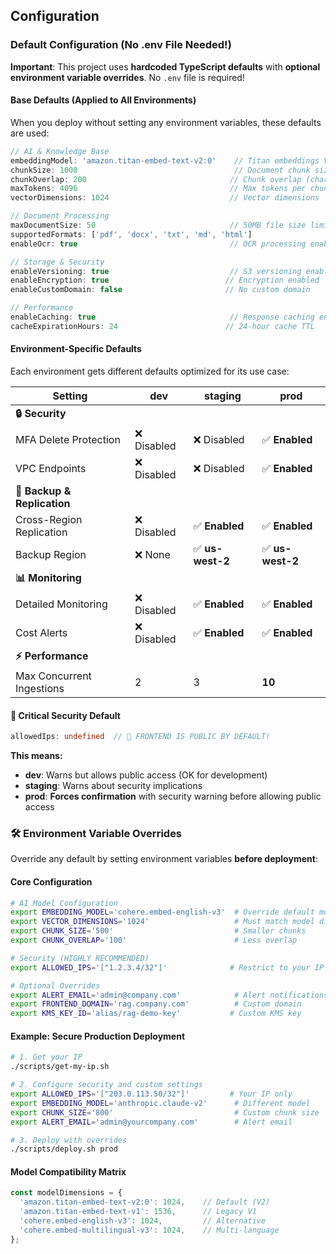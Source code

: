 ## Configuration

### Default Configuration (No .env File Needed!)

**Important**: This project uses **hardcoded TypeScript defaults** with **optional environment variable overrides**. No `.env` file is required!

#### Base Defaults (Applied to All Environments)

When you deploy without setting any environment variables, these defaults are used:

```typescript
// AI & Knowledge Base
embeddingModel: 'amazon.titan-embed-text-v2:0'    // Titan embeddings V2
chunkSize: 1000                                   // Document chunk size (chars)
chunkOverlap: 200                                // Chunk overlap (chars)
maxTokens: 4096                                  // Max tokens per chunk
vectorDimensions: 1024                           // Vector dimensions

// Document Processing
maxDocumentSize: 50                              // 50MB file size limit
supportedFormats: ['pdf', 'docx', 'txt', 'md', 'html']
enableOcr: true                                  // OCR processing enabled

// Storage & Security
enableVersioning: true                           // S3 versioning enabled
enableEncryption: true                          // Encryption enabled
enableCustomDomain: false                       // No custom domain

// Performance
enableCaching: true                              // Response caching enabled
cacheExpirationHours: 24                        // 24-hour cache TTL
```

#### Environment-Specific Defaults

Each environment gets different defaults optimized for its use case:

| Setting | **dev** | **staging** | **prod** |
|---------|---------|-------------|----------|
| **🔒 Security** | | | |
| MFA Delete Protection | ❌ Disabled | ❌ Disabled | ✅ **Enabled** |
| VPC Endpoints | ❌ Disabled | ❌ Disabled | ✅ **Enabled** |
| **🔄 Backup & Replication** | | | |
| Cross-Region Replication | ❌ Disabled | ✅ **Enabled** | ✅ **Enabled** |
| Backup Region | ❌ None | ✅ **us-west-2** | ✅ **us-west-2** |
| **📊 Monitoring** | | | |
| Detailed Monitoring | ❌ Disabled | ✅ **Enabled** | ✅ **Enabled** |
| Cost Alerts | ❌ Disabled | ✅ **Enabled** | ✅ **Enabled** |
| **⚡ Performance** | | | |
| Max Concurrent Ingestions | 2 | 3 | **10** |

#### **🚨 Critical Security Default**

```typescript
allowedIps: undefined  // 🚨 FRONTEND IS PUBLIC BY DEFAULT!
```

**This means:**
- **dev**: Warns but allows public access (OK for development)
- **staging**: Warns about security implications
- **prod**: **Forces confirmation** with security warning before allowing public access

### **🛠️ Environment Variable Overrides**

Override any default by setting environment variables **before deployment**:

#### **Core Configuration**
```bash
# AI Model Configuration
export EMBEDDING_MODEL='cohere.embed-english-v3'  # Override default model
export VECTOR_DIMENSIONS='1024'                   # Must match model dimensions
export CHUNK_SIZE='500'                           # Smaller chunks
export CHUNK_OVERLAP='100'                        # Less overlap

# Security (HIGHLY RECOMMENDED)
export ALLOWED_IPS='["1.2.3.4/32"]'              # Restrict to your IP only

# Optional Overrides
export ALERT_EMAIL='admin@company.com'            # Alert notifications
export FRONTEND_DOMAIN='rag.company.com'          # Custom domain
export KMS_KEY_ID='alias/rag-demo-key'           # Custom KMS key
```

#### **Example: Secure Production Deployment**
```bash
# 1. Get your IP
./scripts/get-my-ip.sh

# 2. Configure security and custom settings
export ALLOWED_IPS='["203.0.113.50/32"]'         # Your IP only
export EMBEDDING_MODEL='anthropic.claude-v2'      # Different model
export CHUNK_SIZE='800'                           # Custom chunk size
export ALERT_EMAIL='admin@yourcompany.com'        # Alert email

# 3. Deploy with overrides
./scripts/deploy.sh prod
```

#### **Model Compatibility Matrix**
```typescript
const modelDimensions = {
  'amazon.titan-embed-text-v2:0': 1024,    // Default (V2)
  'amazon.titan-embed-text-v1': 1536,      // Legacy V1
  'cohere.embed-english-v3': 1024,         // Alternative
  'cohere.embed-multilingual-v3': 1024,    // Multi-language
};
```